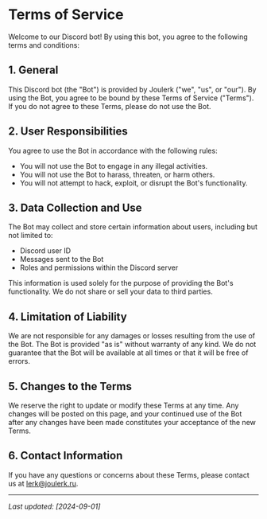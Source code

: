 # Terms of Service

Welcome to our Discord bot! By using this bot, you agree to the following terms and conditions:

## 1. General

This Discord bot (the "Bot") is provided by Joulerk ("we", "us", or "our"). By using the Bot, you agree to be bound by these Terms of Service ("Terms"). If you do not agree to these Terms, please do not use the Bot.

## 2. User Responsibilities

You agree to use the Bot in accordance with the following rules:
- You will not use the Bot to engage in any illegal activities.
- You will not use the Bot to harass, threaten, or harm others.
- You will not attempt to hack, exploit, or disrupt the Bot's functionality.

## 3. Data Collection and Use

The Bot may collect and store certain information about users, including but not limited to:
- Discord user ID
- Messages sent to the Bot
- Roles and permissions within the Discord server

This information is used solely for the purpose of providing the Bot's functionality. We do not share or sell your data to third parties.

## 4. Limitation of Liability

We are not responsible for any damages or losses resulting from the use of the Bot. The Bot is provided "as is" without warranty of any kind. We do not guarantee that the Bot will be available at all times or that it will be free of errors.

## 5. Changes to the Terms

We reserve the right to update or modify these Terms at any time. Any changes will be posted on this page, and your continued use of the Bot after any changes have been made constitutes your acceptance of the new Terms.

## 6. Contact Information

If you have any questions or concerns about these Terms, please contact us at lerk@joulerk.ru.

---

_Last updated: [2024-09-01]_
